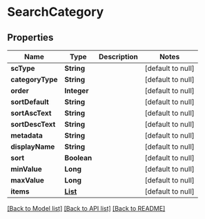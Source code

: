 # SearchCategory
## Properties

| Name | Type | Description | Notes |
|------------ | ------------- | ------------- | -------------|
| **scType** | **String** |  | [default to null] |
| **categoryType** | **String** |  | [default to null] |
| **order** | **Integer** |  | [default to null] |
| **sortDefault** | **String** |  | [default to null] |
| **sortAscText** | **String** |  | [default to null] |
| **sortDescText** | **String** |  | [default to null] |
| **metadata** | **String** |  | [default to null] |
| **displayName** | **String** |  | [default to null] |
| **sort** | **Boolean** |  | [default to null] |
| **minValue** | **Long** |  | [default to null] |
| **maxValue** | **Long** |  | [default to null] |
| **items** | [**List**](NameCounterLevel.md) |  | [default to null] |

[[Back to Model list]](../README.md#documentation-for-models) [[Back to API list]](../README.md#documentation-for-api-endpoints) [[Back to README]](../README.md)

